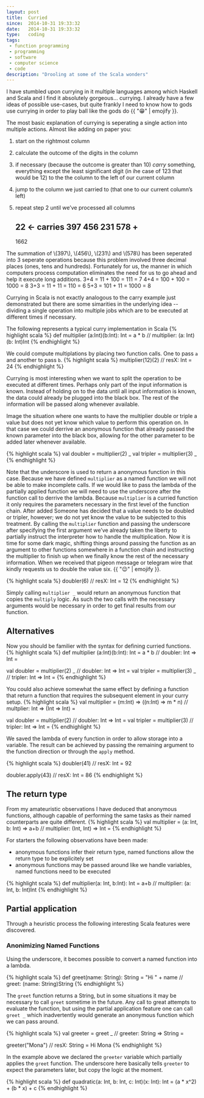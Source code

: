 ```yaml
---
layout: post
title:  Curried
since:  2014-10-31 19:33:32
date:   2014-10-31 19:33:32
type:   coding
tags:
 - function programming
 - programming
 - software
 - computer science
 - code
description: "Drooling at some of the Scala wonders"
---
```

I have stumbled upon currying in it multiple languages among which Haskell and 
Scala and I find it absolutely gorgeous&hellip; currying.
I already have a few ideas of possible use-cases, but quite frankly I need to 
know how to gods use currying in order to play ball like the gods do 
{{ ":grin:" | emojify }}.

The most basic explanation of currying is seperating a single action into
multiple actions. Almost like adding on paper you:
 1. start on the rightmost column
 1. calculate the outcome of the digits in the column
 2. if necessary (because the outcome is greater than $10$) _carry_ something, 
 everything except the least significant digit (in ihe case of $123$ that would 
 be $12$) to the the column to the left of our current column
 3. jump to the column we just carried to (that one to our current 
 column&rsquo;s left)
 4. repeat step 2 until we&rsquo;ve processed all columns

      22  <- carries
      397
      456
      231
      578 +
    -----
     1662

The summation of \\(397\\), \\(456\\), \\(231\\) and \\(578\\) has been 
seperated into 3 seperate operations because this problem involved three 
decimal places (ones, tens and hundreds). Fortunately for us, the manner in
which computers process computation eliminates the need for us to go ahead and
help it execute long additions.
3+4 = 11 + 100 = 111 = 7
4+4 = 100 + 100 = 1000 = 8
3+3 = 11 + 11 = 110 = 6
5+3 = 101 + 11 = 1000 = 8

Currying in Scala is not exactly analogous to the carry example just
demonstrated but there are some simarities in the underlying idea -- dividing
a single operation into multiple jobs which are to be executed at different 
times if necessary.

The following represents a typical curry implementation in Scala
{% highlight scala %}
def multiplier (a:Int)(b:Int): Int = a * b
// multiplier: (a: Int)(b: Int)Int
{% endhighlight %}

We could compute multiplations by placing two function calls. One to pass 
```a``` and another to pass ```b```.
{% highlight scala %}
multiplier(12)(2)
// resX: Int = 24
{% endhighlight %}

Currying is most interesting when we want to split the operation to be 
executed at different times. Perhaps only part of the input information
is known. Instead of holding on to the data until all input information is 
known, the data could already be plugged into the black box. The rest of the
information will be passed along whenever available.

Image the situation where one wants to have the multiplier double or triple a
value but does not yet know which value to perform this operation on. In that
case we could derrive an anonymous function that already passed the known 
parameter into the black box, allowing for the other parameter to be added later
whenever available.

{% highlight scala %}
val doubler = multiplier(2) _
val tripler = multiplier(3) _
{% endhighlight %}

Note that the underscore is used to return a anonymous function in this case.
Because we have defined ```multiplier``` as a named function we will not be 
able to make incomplete calls. If we would like to pass the lambda of the 
partially applied function we will need to use the underscore after the 
function call to derrive the lambda.
Because ```multiplier``` is a curried function it only requires the parameters
necessary in the first level of the function chain. After added
Someone has decided that a value
needs to be doubled or tripler, however; we do not yet know the value to be
subjected to this treatment.  By calling the ```multiplier``` function and 
passing the underscore after specifying the first argument we&rsquo;ve 
already taken the liberty to partially instruct the interpreter how to handle 
the multiplication. Now it is time for some dark magic, shifting things around 
passing the function as an argument to other functions somewhere in a function 
chain and instructing the multiplier to finish up when we finally know the 
rest of the necessary information. When we received that pigeon message or 
telegram wire that kindly requests us to double the value six.
{{ ":wink:" | emojify }}.

{% highlight scala %}
doubler(6)
// resX: Int = 12
{% endhighlight %}

Simply calling ```multiplier _``` would return an anonymous function that 
copies the ```multiply``` logic. As such the two calls with the necessary 
arguments would be necessary in order to get final results from our function.

## Alternatives
Now you should be familier with the syntax for defining curried functions.
{% highlight scala %}
def multiplier (a:Int)(b:Int): Int = a * b
// doubler: Int => Int = <function1>

val doubler = multiplier(2) _
// doubler: Int => Int = <function1>
val tripler = multiplier(3) _
// tripler: Int => Int = <function1>
{% endhighlight %}

You could also achieve somewhat the same effect by defining a function that
return a function that requires the subsequent element in your curry setup.
{% highlight scala %}
val multiplier = (m:Int) => ((n:Int) => m * n)
// multplier: Int => (Int => Int) = <function1>

val doubler = multiplier(2)
// doubler: Int => Int = <function1>
val tripler = multiplier(3)
// tripler: Int => Int = <function1>
{% endhighlight %}

We saved the lambda of every function in order to allow storage into a 
variable. The result can be achieved by passing the remaining argument to
the function direction or through the ```apply``` method.

{% highlight scala %}
doubler(41)
// resX: Int = 92

doubler.apply(43)
// resX: Int = 86
{% endhighlight %}

## The return type
From my amateuristic observations I have deduced that anonymous functions,
although capable of performing the same tasks as their named counterparts
are quite different.
{% highlight scala %}
val multiplier = (a: Int, b: Int) => a+b
// multiplier: (Int, Int) => Int = <function2>
{% endhighlight %}

For starters the following observations have been made:
 
 - anonymous functions infer their return type, named functions allow the return
 type to be explicitely set
 - anonymous functions may be passed around like we handle variables, named
 functions need to be executed

{% highlight scala %}
def multiplier(a: Int, b:Int): Int = a+b
// multiplier: (a: Int, b: Int)Int
{% endhighlight %}

## Partial application
Through a heuristic process the following interesting Scala features were
discovered.

### Anonimizing Named Functions
Using the underscore, it becomes possible to convert a named function into a
lambda.

{% highlight scala %}
def greet(name: String): String = "Hi " + name
// greet: (name: String)String
{% endhighlight %}

The ```greet``` function returns a String, but in some situations it may be 
necessary to call ```greet``` sometime in the future. Any call to great 
attempts to evaluate the function, but using the partial application feature 
one can call ```greet _``` which inadvertently would generate an anonymous 
function which we can pass around.

{% highlight scala %}
val greeter = greet _
// greeter: String => String = <function1>

greeter("Mona")
// resX: String = Hi Mona
{% endhighlight %}

In the example above we declared the ```greeter``` variable which partially 
applies the ```greet``` function. The underscore here basically tells 
```greeter``` to expect the parameters later, but copy the logic at the moment.

{% highlight scala %}
def quadratic(a: Int, b: Int, c: Int)(x: Int): Int = (a * x^2) + (b * x) + c
{% endhighlight %}
